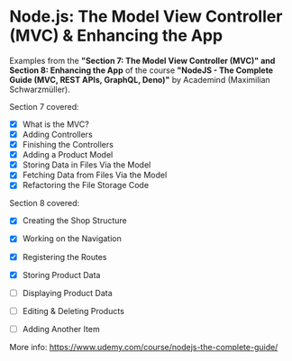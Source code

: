 # Node.js: The Model View Controller (MVC) & Enhancing the App

Examples from the **"Section 7: The Model View Controller (MVC)" and Section 8: Enhancing the App** of the course **"NodeJS - The Complete Guide (MVC, REST APIs, GraphQL, Deno)"** by Academind (Maximilian Schwarzmüller).

Section 7 covered:

- [x] What is the MVC?
- [x] Adding Controllers
- [x] Finishing the Controllers
- [x] Adding a Product Model
- [x] Storing Data in Files Via the Model
- [x] Fetching Data from Files Via the Model
- [x] Refactoring the File Storage Code

Section 8 covered:

- [x] Creating the Shop Structure
- [x] Working on the Navigation
- [x] Registering the Routes
- [x] Storing Product Data
- [ ] Displaying Product Data
- [ ] Editing & Deleting Products
- [ ] Adding Another Item


More info: https://www.udemy.com/course/nodejs-the-complete-guide/

